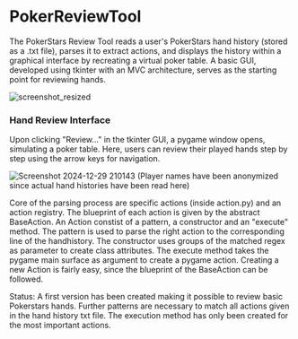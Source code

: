 # PokerReviewTool
The PokerStars Review Tool reads a user's PokerStars hand history (stored as a .txt file), parses it to extract actions, and displays the history within a graphical interface by recreating a virtual poker table. A basic GUI, developed using tkinter with an MVC architecture, serves as the starting point for reviewing hands.

![screenshot_resized](https://github.com/user-attachments/assets/8eeb629d-0b51-4d6b-95b2-42de784be89f)

### Hand Review Interface
Upon clicking "Review..." in the tkinter GUI, a pygame window opens, simulating a poker table. Here, users can review their played hands step by step using the arrow keys for navigation.

![Screenshot 2024-12-29 210143](https://github.com/user-attachments/assets/59acc5c8-4999-4211-a724-46c1bffe58a2)
(Player names have been anonymized since actual hand histories have been read here)

Core of the parsing process are specific actions (inside action.py) and an action registry. The blueprint of each action is given by the abstract BaseAction. An Action constist of a pattern, a constructor and an "execute" method. The pattern is used to parse the right action to the corresponding line of the handhistory. The constructor uses groups of the matched regex as parameter to create class attributes. The execute method takes the pygame main surface as argument to create a pygame action. Creating a new Action is fairly easy, since the blueprint of the BaseAction can be followed. 

Status:
A first version has been created making it possible to review basic Pokerstars hands. Further patterns are necessary to match all actions given in the hand history txt file. The execution method has only been created for the most important actions. 
